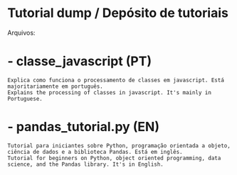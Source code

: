 # Tutorial dump / Depósito de tutoriais


Arquivos:
# - classe_javascript (PT)
    Explica como funciona o processamento de classes em javascript. Está majoritariamente em português.
    Explains the processing of classes in javascript. It's mainly in Portuguese.

# - pandas_tutorial.py (EN)
    Tutorial para iniciantes sobre Python, programação orientada a objeto, ciência de dados e a biblioteca Pandas. Está em inglês.
    Tutorial for beginners on Python, object oriented programming, data science, and the Pandas library. It's in English.
